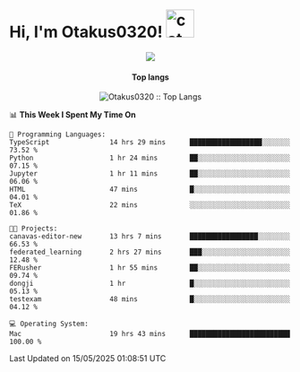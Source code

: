 <h1> Hi, I'm Otakus0320! <img src="https://media.giphy.com/media/mGcNjsfWAjY5AEZNw6/giphy.gif" width="50" alt="cat"></h1>

<p align="center"><a href="https://wakatime.com/@044d69d0-1253-4f60-96b6-5d19a0f9dde5"><img src="https://wakatime.com/badge/user/044d69d0-1253-4f60-96b6-5d19a0f9dde5.svg" /></a></p>

<h4 align="center">Top langs</h4>

<p align="center"><img src="https://github-readme-stats.vercel.app/api/top-langs/?username=Otakus0320&langs_count=10&theme=tokyonight&layout=compact&timestamp={{random_number}}" alt="Otakus0320 :: Top Langs" /></p>

<!--START_SECTION:waka-->
📊 **This Week I Spent My Time On** 

```text
💬 Programming Languages: 
TypeScript               14 hrs 29 mins      ██████████████████░░░░░░░   73.52 % 
Python                   1 hr 24 mins        ██░░░░░░░░░░░░░░░░░░░░░░░   07.15 % 
Jupyter                  1 hr 11 mins        ██░░░░░░░░░░░░░░░░░░░░░░░   06.06 % 
HTML                     47 mins             █░░░░░░░░░░░░░░░░░░░░░░░░   04.01 % 
TeX                      22 mins             ░░░░░░░░░░░░░░░░░░░░░░░░░   01.86 % 

🐱‍💻 Projects: 
canavas-editor-new       13 hrs 7 mins       █████████████████░░░░░░░░   66.53 % 
federated_learning       2 hrs 27 mins       ███░░░░░░░░░░░░░░░░░░░░░░   12.48 % 
FERusher                 1 hr 55 mins        ██░░░░░░░░░░░░░░░░░░░░░░░   09.74 % 
dongji                   1 hr                █░░░░░░░░░░░░░░░░░░░░░░░░   05.13 % 
testexam                 48 mins             █░░░░░░░░░░░░░░░░░░░░░░░░   04.12 % 

💻 Operating System: 
Mac                      19 hrs 43 mins      █████████████████████████   100.00 % 
```


 Last Updated on 15/05/2025 01:08:51 UTC
<!--END_SECTION:waka-->
